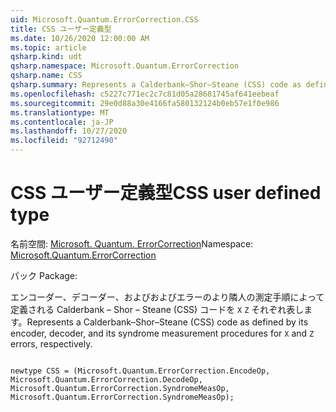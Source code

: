 ```yaml
---
uid: Microsoft.Quantum.ErrorCorrection.CSS
title: CSS ユーザー定義型
ms.date: 10/26/2020 12:00:00 AM
ms.topic: article
qsharp.kind: udt
qsharp.namespace: Microsoft.Quantum.ErrorCorrection
qsharp.name: CSS
qsharp.summary: Represents a Calderbank–Shor–Steane (CSS) code as defined by its encoder, decoder, and its syndrome measurement procedures for `X` and `Z` errors, respectively.
ms.openlocfilehash: c5227c771ec2c7c81d05a28681745af641eebeaf
ms.sourcegitcommit: 29e0d88a30e4166fa580132124b0eb57e1f0e986
ms.translationtype: MT
ms.contentlocale: ja-JP
ms.lasthandoff: 10/27/2020
ms.locfileid: "92712490"
---
```

# <a name="css-user-defined-type"></a><span data-ttu-id="5be3d-102">CSS ユーザー定義型</span><span class="sxs-lookup"><span data-stu-id="5be3d-102">CSS user defined type</span></span>

<span data-ttu-id="5be3d-103">名前空間: [Microsoft. Quantum. ErrorCorrection](xref:Microsoft.Quantum.ErrorCorrection)</span><span class="sxs-lookup"><span data-stu-id="5be3d-103">Namespace: [Microsoft.Quantum.ErrorCorrection](xref:Microsoft.Quantum.ErrorCorrection)</span></span>

<span data-ttu-id="5be3d-104">パック [](https://nuget.org/packages/)</span><span class="sxs-lookup"><span data-stu-id="5be3d-104">Package: [](https://nuget.org/packages/)</span></span>


<span data-ttu-id="5be3d-105">エンコーダー、デコーダー、およびおよびエラーのより隣人の測定手順によって定義される Calderbank – Shor – Steane (CSS) コードを `X` `Z` それぞれ表します。</span><span class="sxs-lookup"><span data-stu-id="5be3d-105">Represents a Calderbank–Shor–Steane (CSS) code as defined by its encoder, decoder, and its syndrome measurement procedures for `X` and `Z` errors, respectively.</span></span>

```qsharp

newtype CSS = (Microsoft.Quantum.ErrorCorrection.EncodeOp, Microsoft.Quantum.ErrorCorrection.DecodeOp, Microsoft.Quantum.ErrorCorrection.SyndromeMeasOp, Microsoft.Quantum.ErrorCorrection.SyndromeMeasOp);
```

